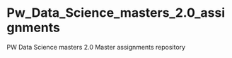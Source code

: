 # Pw_Data_Science_masters_2.0_assignments
PW Data Science masters 2.0 Master assignments repository

